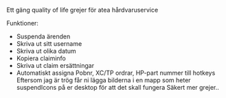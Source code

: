 Ett gäng quality of life grejer för atea hårdvaruservice

Funktioner:
* Suspenda ärenden
* Skriva ut sitt username
* Skriva ut olika datum
* Kopiera claiminfo
* Skriva ut claim ersättningar
* Automatiskt assigna Pobnr, XC/TP ordrar, HP-part nummer till hotkeys
Eftersom jag är trög får ni lägga bilderna i en mapp som heter suspendIcons på er desktop för att det skall fungera
Säkert mer grejer..
